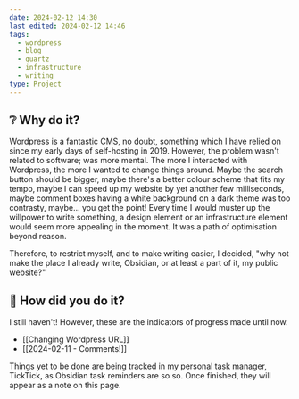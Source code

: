 ```yaml
---
date: 2024-02-12 14:30
last edited: 2024-02-12 14:46
tags:
  - wordpress
  - blog
  - quartz
  - infrastructure
  - writing
type: Project
---
```

## ❔ Why do it?

Wordpress is a fantastic CMS, no doubt, something which I have relied on since my early days of self-hosting in 2019. However, the problem wasn't related to software; was more mental. The more I interacted with Wordpress, the more I wanted to change things around. Maybe the search button should be bigger, maybe there's a better colour scheme that fits my tempo, maybe I can speed up my website by yet another few milliseconds, maybe comment boxes having a white background on a dark theme was too contrasty, maybe... you get the point! Every time I would muster up the willpower to write something, a design element or an infrastructure element would seem more appealing in the moment. It was a path of optimisation beyond reason. 

Therefore, to restrict myself, and to make writing easier, I decided, "why not make the place I already write, Obsidian, or at least a part of it, my public website?"

## 🎤 How did you do it?

I still haven't! However, these are the indicators of progress made until now.

- [[Changing Wordpress URL]]
- [[2024-02-11 - Comments!]]

Things yet to be done are being tracked in my personal task manager, TickTick, as Obsidian task reminders are so so. Once finished, they will appear as a note on this page. 